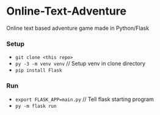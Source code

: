 # Online-Text-Adventure

Online text based adventure game made in Python/Flask

### Setup
- `git clone <this repo>`
- `py -3 -m venv venv` // Setup venv in clone directory
- `pip install Flask`

### Run
- `export FLASK_APP=main.py` // Tell flask starting program
- `py -m flask run`
